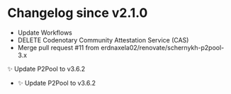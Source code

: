 # Changelog since v2.1.0
- Update Workflows 
- DELETE Codenotary Community Attestation Service (CAS) 
- Merge pull request #11 from erdnaxela02/renovate/schernykh-p2pool-3.x

✨ Update P2Pool to v3.6.2 
- ✨ Update P2Pool to v3.6.2 
